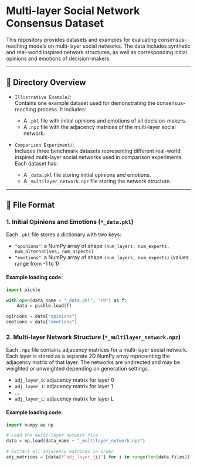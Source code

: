 # Multi-layer Social Network Consensus Dataset

This repository provides datasets and examples for evaluating consensus-reaching models on multi-layer social networks. The data includes synthetic and real-world inspired network structures, as well as corresponding initial opinions and emotions of decision-makers.

---

## 📁 Directory Overview

- `Illustrative Example/`:  
  Contains one example dataset used for demonstrating the consensus-reaching process. It includes:
  - A `.pkl` file with initial opinions and emotions of all decision-makers.
  - A `.npz` file with the adjacency matrices of the multi-layer social network.

- `Comparison Experiment/`:  
  Includes three benchmark datasets representing different real-world inspired multi-layer social networks used in comparison experiments. Each dataset has:
  - A `_data.pkl` file storing initial opinions and emotions.
  - A `_multilayer_network.npz` file storing the network structure.

---

## 📄 File Format

### 1. Initial Opinions and Emotions (`*_data.pkl`)

Each `.pkl` file stores a dictionary with two keys:
- `"opinions"`: a NumPy array of shape `(num_layers, num_experts, num_alternatives, num_aspects)`  
- `"emotions"`: a NumPy array of shape `(num_layers, num_experts)` (values range from -1 to 1)

#### Example loading code:
```python
import pickle

with open(data_name + "_data.pkl", "rb") as f:
    data = pickle.load(f)

opinions = data["opinions"]
emotions = data["emotions"]
```

### 2. Multi-layer Network Structure (`*_multilayer_network.npz`)

Each `.npz` file contains adjacency matrices for a multi-layer social network.  
Each layer is stored as a separate 2D NumPy array representing the adjacency matrix of that layer. The networks are undirected and may be weighted or unweighted depending on generation settings.

- `adj_layer_0`: adjacency matrix for layer 0  
- `adj_layer_1`: adjacency matrix for layer 1  
- ...  
- `adj_layer_L`: adjacency matrix for layer L

#### Example loading code:
```python
import numpy as np

# Load the multi-layer network file
data = np.load(data_name + "_multilayer_network.npz")

# Extract all adjacency matrices in order
adj_matrices = [data[f"adj_layer_{i}"] for i in range(len(data.files))]
